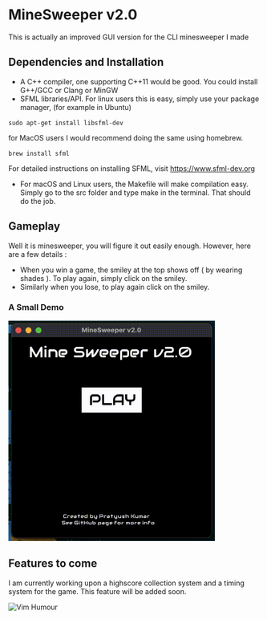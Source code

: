 # MineSweeper v2.0
This is actually an improved GUI version for the CLI minesweeper I made

## Dependencies and Installation
* A C++ compiler, one supporting C++11 would be good. You could install G++/GCC or Clang or MinGW
* SFML libraries/API. For linux users this is easy, simply use your package manager, (for example in Ubuntu)
```shell
sudo apt-get install libsfml-dev
```
for MacOS users I would recommend doing the same using homebrew. 
```shell
brew install sfml
```
For detailed instructions on installing SFML, visit https://www.sfml-dev.org
* For macOS and Linux users, the Makefile will make compilation easy. Simply go to the src folder and type make in the terminal. That should do the job.
## Gameplay
Well it is minesweeper, you will figure it out easily enough. However, here are a few details :
* When you win a game, the smiley at the top shows off ( by wearing shades ). To play again, simply click on the smiley.
* Similarly when you lose, to play again click on the smiley.

### A Small Demo
![A Small Demo](https://github.com/PK-cod3ch3mist/MineSweeperG/blob/main/assets/demos/Screen%20Recording%202021-01-12%20at%2010.37.04%20AM.gif)

## Features to come
I am currently working upon a highscore collection system and a timing system for the game. This feature will be added soon.

![Vim Humour](https://www.vim.org/images/vim_created.gif)
